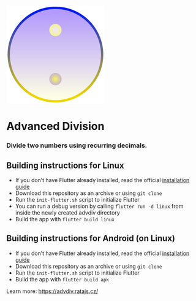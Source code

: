 ![](https://raw.githubusercontent.com/ratajs/Advanced-Division/master/imgs/icon.svg)

# Advanced Division
### Divide two numbers using recurring decimals.

## Building instructions for Linux

* If you don’t have Flutter already installed, read the official [installation guide](https://docs.flutter.dev/get-started/install/linux)
* Download this repository as an archive or using `git clone`
* Run the `init-flutter.sh` script to initialize Flutter
* You can run a debug version by calling `flutter run -d linux` from inside the newly created advdiv directory
* Build the app with `flutter build linux`

## Building instructions for Android (on Linux)

* If you don’t have Flutter already installed, read the official [installation guide](https://docs.flutter.dev/get-started/install/linux)
* Download this repository as an archive or using `git clone`
* Run the `init-flutter.sh` script to initialize Flutter
* Build the app with `flutter build apk`

Learn more: <https://advdiv.ratajs.cz/>
